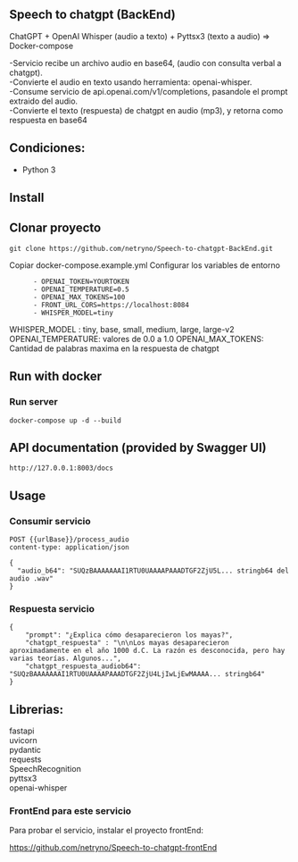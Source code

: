 ## Speech to chatgpt (BackEnd)

ChatGPT + OpenAI Whisper (audio a texto) + Pyttsx3 (texto a audio) => Docker-compose

-Servicio recibe un archivo audio en base64, (audio con consulta verbal a chatgpt).<br>
-Convierte el audio en texto usando herramienta: openai-whisper.<br>
-Consume servicio de api.openai.com/v1/completions, pasandole el prompt extraido del audio.<br>
-Convierte el texto (respuesta) de chatgpt en audio (mp3), y retorna como respuesta en base64<br>



## Condiciones:

- Python 3

## Install
## Clonar proyecto

```
git clone https://github.com/netryno/Speech-to-chatgpt-BackEnd.git
```
Copiar docker-compose.example.yml
Configurar los variables de entorno

```
      - OPENAI_TOKEN=YOURTOKEN
      - OPENAI_TEMPERATURE=0.5
      - OPENAI_MAX_TOKENS=100
      - FRONT_URL_CORS=https://localhost:8084
      - WHISPER_MODEL=tiny
```

WHISPER_MODEL : tiny, base, small, medium, large, large-v2
OPENAI_TEMPERATURE: valores de 0.0 a 1.0
OPENAI_MAX_TOKENS: Cantidad de palabras maxima en la respuesta de chatgpt

## Run with docker

### Run server

```
docker-compose up -d --build
```

## API documentation (provided by Swagger UI)

```
http://127.0.0.1:8003/docs
```


## Usage
### Consumir servicio

```
POST {{urlBase}}/process_audio
content-type: application/json

{
  "audio_b64": "SUQzBAAAAAAAI1RTU0UAAAAPAAADTGF2ZjU5L... stringb64 del audio .wav"
}
```

### Respuesta servicio
```
{
    "prompt": "¿Explica cómo desaparecieron los mayas?",
    "chatgpt_respuesta" : "\n\nLos mayas desaparecieron aproximadamente en el año 1000 d.C. La razón es desconocida, pero hay varias teorías. Algunos...",
    "chatgpt_respuesta_audiob64": "SUQzBAAAAAAAI1RTU0UAAAAPAAADTGF2ZjU4LjIwLjEwMAAAA... stringb64"
}
```





## Librerias:
fastapi<br>
uvicorn<br>
pydantic<br>
requests<br>
SpeechRecognition<br>
pyttsx3<br>
openai-whisper<br>


### FrontEnd para este servicio
Para probar el servicio, instalar el proyecto frontEnd:

https://github.com/netryno/Speech-to-chatgpt-frontEnd

